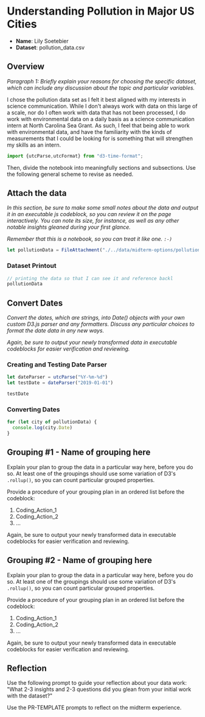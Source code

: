 # Understanding Pollution in Major US Cities

- **Name**: Lily Soetebier
- **Dataset**: pollution_data.csv

## Overview

*Paragraph 1: Briefly explain your reasons for choosing the specific dataset,
which can include any discussion about the topic and particular variables.*

I chose the pollution data set as I felt it best aligned with my interests in science communication. While I don't always work with data on this large of a scale, nor do I often work with data that has not been processed, I do work with environmental data on a daily basis as a science communication intern at North Carolina Sea Grant. As such, I feel that being able to work with environmental data, and have the familiarity with the kinds of measurements that I could be looking for is something that will strengthen my skills as an intern. 

<!--importing time from d3 -->
```js
import {utcParse,utcFormat} from "d3-time-format";
```

Then, divide the notebook into meaningfully sections and subsections.
Use the following general scheme to revise as needed.

## Attach the data

*In this section, be sure to make some small notes about the data and output it
in an executable js codeblock, so you can review it on the page interactively.
You can note its size, for instance, as well as any other notable insights
gleaned during your first glance.*

*Remember that this is a notebook, so you can treat it like one. `:-)`*

```js
let pollutionData = FileAttachment("./../data/midterm-options/pollution/pollution_data.csv").csv({typed: true})
```
### Dataset Printout
```js
// printing the data so that I can see it and reference backl
pollutionData
```
## Convert Dates

*Convert the dates, which are strings, into Date() objects with your own custom
D3.js parser and any formatters. Discuss any particular choices to format the
date data in any new ways.*

*Again, be sure to output your newly transformed data in executable codeblocks
for easier verification and reviewing.*
### Creating and Testing Date Parser
```js
let dateParser = utcParse("%Y-%m-%d")
let testDate = dateParser("2019-01-01")
```
```js
testDate
```
### Converting Dates
```js
for (let city of pollutionData) {
  console.log(city.Date)
}
```


## Grouping #1 - Name of grouping here

Explain your plan to group the data in a particular way here, before you do so.
At least one of the groupings should use some variation of D3's `.rollup()`, so
you can count particular grouped properties.

Provide a procedure of your grouping plan in an ordered list before the codeblock:

1. Coding_Action_1
2. Coding_Action_2
3. ...

Again, be sure to output your newly transformed data in executable codeblocks
for easier verification and reviewing.

## Grouping #2 - Name of grouping here

Explain your plan to group the data in a particular way here, before you do so.
At least one of the groupings should use some variation of D3's `.rollup()`, so
you can count particular grouped properties.

Provide a procedure of your grouping plan in an ordered list before the codeblock:

1. Coding_Action_1
2. Coding_Action_2
3. ...

Again, be sure to output your newly transformed data in executable codeblocks
for easier verification and reviewing.

## Reflection

Use the following prompt to guide your reflection about your data work:
"What 2-3 insights and 2-3 questions did you glean from your initial work
with the dataset?"

Use the PR-TEMPLATE prompts to reflect on the midterm experience.